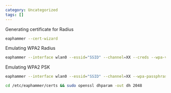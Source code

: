 ```yaml
---
category: Uncategorized
tags: []
---
```

Generating certificate for Radius 

~~~bash
eaphammer --cert-wizard
~~~

Emulating WPA2 Radius

~~~bash
eaphammer --interface wlan0 --essid="SSID" --channel=XX --creds --wpa-version=2
~~~

Emulating WPA2 PSK

~~~bash
eaphammer --interface wlan0 --essid="SSID" --channel=XX --wpa-passphrase="passphrase_to_use" --wpa-version=2
~~~

~~~bash
cd /etc/eaphammer/certs && sudo openssl dhparam -out dh 2048
~~~

~~~bash

~~~
